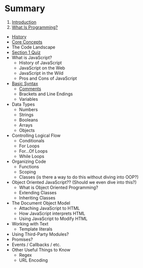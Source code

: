 # Summary

1. [Introduction](README.md)
2. [What Is Programming?](what-is-programming/README.md)
  * [History](what-is-programming/history.md)
  * [Core Concepts](what-is-programming/core-concepts.md)
  * The Code Landscape
  * [Section 1 Quiz](what-is-programming/section-1-quiz.md)
* What is JavaScript?
  * History of JavaScript
  * JavaScript on the Web
  * JavaScript in the Wild
  * Pros and Cons of JavaScript
* [Basic Syntax](basic-syntax.md)
  * [Comments](comments.md)
  * Brackets and Line Endings
  * Variables
* Data Types
  * Numbers
  * Strings
  * Booleans
  * Arrays
  * Objects
* Controlling Logical Flow
  * Conditionals
  * For Loops
  * For...Of Loops
  * While Loops
* Organizing Code
  * Functions
  * Scoping
  * Classes \(is there a way to do this without diving into OOP?\)
* Object Oriented JavaScript?? \(Should we even dive into this?\)
  * What is Object Oriented Programming?
  * Extending Classes
  * Inheriting Classes
* The Document Object Model
  * Attaching JavaScript to HTML
  * How JavaScript interprets HTML
  * Using JavaScript to Modify HTML
* Working with Text
  * Template literals
* Using Third-Party Modules?
* Promises?
* Events / Callbacks / etc.
* Other Useful Things to Know
  * Regex
  * URL Encoding

